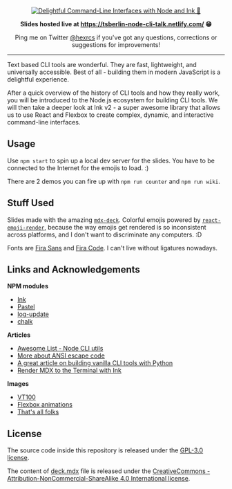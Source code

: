 <p align="center">
  <a href="https://tsberlin-node-cli-talk.netlify.com/">
    <img alt="Delightful Command-Line Interfaces with Node and Ink 🌈" src="https://tsberlin-node-cli-talk.netlify.com/cover.png" />
  </a>
</p>

<p align="center">
  <strong>
    Slides hosted live at <a href="https://tsberlin-node-cli-talk.netlify.com/">https://tsberlin-node-cli-talk.netlify.com/</a> 😁
  </strong>
</p>

<p align="center">
Ping me on Twitter <a href="https://twitter.com/hexrcs">@hexrcs</a> if you've got any questions, corrections or suggestions for improvements!
</p>

---

Text based CLI tools are wonderful. They are fast, lightweight, and universally accessible. Best of all - building them in modern JavaScript is a delightful experience.

After a quick overview of the history of CLI tools and how they really work, you will be introduced to the Node.js ecosystem for building CLI tools. We will then take a deeper look at Ink v2 - a super awesome library that allows us to use React and Flexbox to create complex, dynamic, and interactive command-line interfaces.

## Usage

Use `npm start` to spin up a local dev server for the slides. You have to be connected to the Internet for the emojis to load. :)

There are 2 demos you can fire up with `npm run counter` and `npm run wiki`.

## Stuff Used

Slides made with the amazing [`mdx-deck`](https://github.com/jxnblk/mdx-deck). Colorful emojis powered by [`react-emoji-render`](https://github.com/tommoor/react-emoji-render), because the way emojis get rendered is so inconsistent across platforms, and I don't want to discriminate any computers. :D

Fonts are [Fira Sans](https://github.com/mozilla/Fira) and [Fira Code](https://github.com/tonsky/FiraCode). I can't live without ligatures nowadays.

## Links and Acknowledgements

**NPM modules**

- [Ink](https://github.com/vadimdemedes/ink)
- [Pastel](https://github.com/vadimdemedes/pastel)
- [log-update](https://github.com/sindresorhus/log-update)
- [chalk](https://github.com/chalk/chalk)

**Articles**

- [Awesome List - Node CLI utils](https://github.com/sindresorhus/awesome-nodejs#command-line-utilities)
- [More about ANSI escape code](https://en.wikipedia.org/wiki/ANSI_escape_code)
- [A great article on building vanilla CLI tools with Python](http://www.lihaoyi.com/post/BuildyourownCommandLinewithANSIescapecodes.html)
- [Render MDX to the Terminal with Ink](https://mdxjs.com/guides/terminal)

**Images**

- [VT100](https://en.wikipedia.org/wiki/VT100#/media/File:DEC_VT100_terminal.jpg)
- [Flexbox animations](https://www.freecodecamp.org/news/an-animated-guide-to-flexbox-d280cf6afc35/)
- [That's all folks](https://twitter.com/ontariocofc/status/803779593631105024)

## License

The source code inside this repository is released under the [GPL-3.0 license](https://www.gnu.org/licenses/gpl-3.0-standalone.html).

The content of [deck.mdx](deck.mdx) file is released under the [CreativeCommons - Attribution-NonCommercial-ShareAlike 4.0 International license](https://creativecommons.org/licenses/by-nc-sa/4.0/legalcode).

